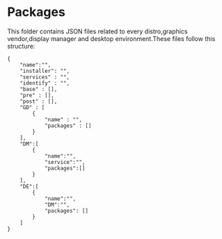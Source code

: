 # Packages
This folder contains JSON files related to every distro,graphics vendor,display manager and desktop environment.These files follow this structure:

```
{
    "name":"",
    "installer": "",
    "services" : "",
    "identify" : "",
    "base" : [],
    "pre" : [],
    "post" : [],
    "GD" : [
        {
            "name" : "",
            "packages" : []
        }
    ],
    "DM":[
        {
            "name":"",
            "service":"",
            "packages":[]
        }
    ],
    "DE":[
        {
            "name":"",
            "DM":"",
            "packages": []
        }
    ]
}

```